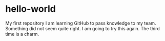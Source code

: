 # hello-world
My first repository
I am learning GitHub to pass knowledge to my team.
Something did not seem quite right.
I am going to try this again.
The third time is a charm.
